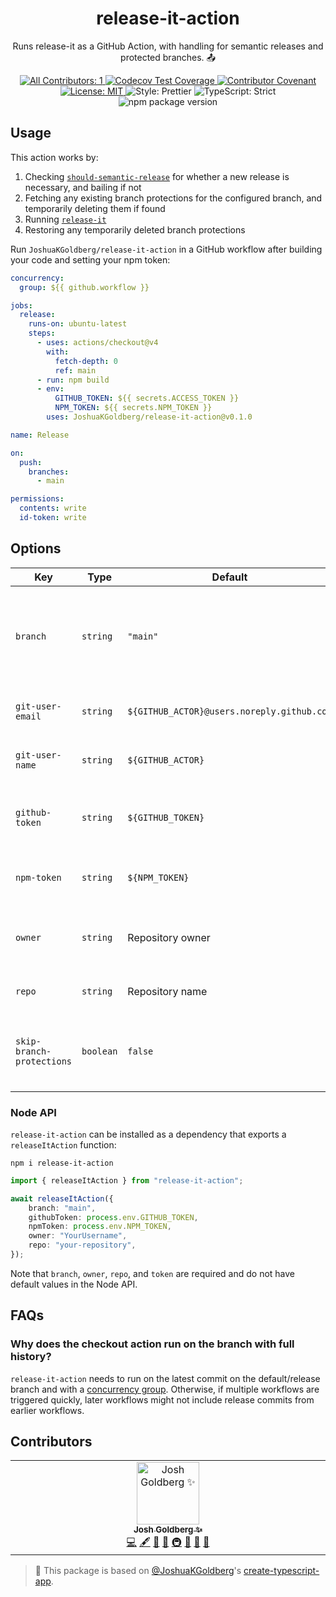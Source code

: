 <h1 align="center">release-it-action</h1>

<p align="center">Runs release-it as a GitHub Action, with handling for semantic releases and protected branches. 📤</p>

<p align="center">
	<a href="#contributors" target="_blank">
<!-- prettier-ignore-start -->
<!-- ALL-CONTRIBUTORS-BADGE:START - Do not remove or modify this section -->
<img alt="All Contributors: 1" src="https://img.shields.io/badge/all_contributors-1-21bb42.svg" />
<!-- ALL-CONTRIBUTORS-BADGE:END -->
<!-- prettier-ignore-end -->
</a>
	<a href="https://codecov.io/gh/JoshuaKGoldberg/release-it-action" target="_blank">
		<img alt="Codecov Test Coverage" src="https://codecov.io/gh/JoshuaKGoldberg/release-it-action/branch/main/graph/badge.svg"/>
	</a>
	<a href="https://github.com/JoshuaKGoldberg/release-it-action/blob/main/.github/CODE_OF_CONDUCT.md" target="_blank">
		<img alt="Contributor Covenant" src="https://img.shields.io/badge/code_of_conduct-enforced-21bb42" />
	</a>
	<a href="https://github.com/JoshuaKGoldberg/release-it-action/blob/main/LICENSE.md" target="_blank">
		<img alt="License: MIT" src="https://img.shields.io/github/license/JoshuaKGoldberg/release-it-action?color=21bb42">
	</a>
	<img alt="Style: Prettier" src="https://img.shields.io/badge/style-prettier-21bb42.svg" />
	<img alt="TypeScript: Strict" src="https://img.shields.io/badge/typescript-strict-21bb42.svg" />
	<img alt="npm package version" src="https://img.shields.io/npm/v/create-typescript-app?color=21bb42" />
</p>

## Usage

This action works by:

1. Checking [`should-semantic-release`](https://github.com/JoshuaKGoldberg/should-semantic-release) for whether a new release is necessary, and bailing if not
2. Fetching any existing branch protections for the configured branch, and temporarily deleting them if found
3. Running [`release-it`](https://github.com/release-it/release-it)
4. Restoring any temporarily deleted branch protections

Run `JoshuaKGoldberg/release-it-action` in a GitHub workflow after building your code and setting your npm token:

```yml
concurrency:
  group: ${{ github.workflow }}

jobs:
  release:
    runs-on: ubuntu-latest
    steps:
      - uses: actions/checkout@v4
        with:
          fetch-depth: 0
          ref: main
      - run: npm build
      - env:
          GITHUB_TOKEN: ${{ secrets.ACCESS_TOKEN }}
          NPM_TOKEN: ${{ secrets.NPM_TOKEN }}
        uses: JoshuaKGoldberg/release-it-action@v0.1.0

name: Release

on:
  push:
    branches:
      - main

permissions:
  contents: write
  id-token: write
```

## Options

| Key                       | Type      | Default                                    | Description                                                                             |
| ------------------------- | --------- | ------------------------------------------ | --------------------------------------------------------------------------------------- |
| `branch`                  | `string`  | `"main"`                                   | Branch to delete and recreate branch protections on (unless `skip-branch-protections`). |
| `git-user-email`          | `string`  | `${GITHUB_ACTOR}@users.noreply.github.com` | `git config user.email` value for Git commits.                                          |
| `git-user-name`           | `string`  | `${GITHUB_ACTOR}`                          | `git config user.name` value for Git commits.                                           |
| `github-token`            | `string`  | `${GITHUB_TOKEN}`                          | GitHub token (PAT) with _repo_ and _workflow_ permissions.                              |
| `npm-token`               | `string`  | `${NPM_TOKEN}`                             | npm token with the _automation_ role.                                                   |
| `owner`                   | `string`  | Repository owner                           | Owning organization or username of the GitHub repository.                               |
| `repo`                    | `string`  | Repository name                            | Name of the GitHub repository.                                                          |
| `skip-branch-protections` | `boolean` | `false`                                    | Whether to skip deleting and recreating branch protections.                             |

### Node API

`release-it-action` can be installed as a dependency that exports a `releaseItAction` function:

```shell
npm i release-it-action
```

```ts
import { releaseItAction } from "release-it-action";

await releaseItAction({
	branch: "main",
	githubToken: process.env.GITHUB_TOKEN,
	npmToken: process.env.NPM_TOKEN,
	owner: "YourUsername",
	repo: "your-repository",
});
```

Note that `branch`, `owner`, `repo`, and `token` are required and do not have default values in the Node API.

## FAQs

### Why does the checkout action run on the branch with full history?

`release-it-action` needs to run on the latest commit on the default/release branch and with a [concurrency group](https://docs.github.com/en/actions/using-jobs/using-concurrency).
Otherwise, if multiple workflows are triggered quickly, later workflows might not include release commits from earlier workflows.

## Contributors

<!-- spellchecker: disable -->
<!-- ALL-CONTRIBUTORS-LIST:START - Do not remove or modify this section -->
<!-- prettier-ignore-start -->
<!-- markdownlint-disable -->
<table>
  <tbody>
    <tr>
      <td align="center" valign="top" width="14.28%"><a href="http://www.joshuakgoldberg.com/"><img src="https://avatars.githubusercontent.com/u/3335181?v=4?s=100" width="100px;" alt="Josh Goldberg ✨"/><br /><sub><b>Josh Goldberg ✨</b></sub></a><br /><a href="https://github.com/JoshuaKGoldberg/release-it-action/commits?author=JoshuaKGoldberg" title="Code">💻</a> <a href="#content-JoshuaKGoldberg" title="Content">🖋</a> <a href="https://github.com/JoshuaKGoldberg/release-it-action/commits?author=JoshuaKGoldberg" title="Documentation">📖</a> <a href="#ideas-JoshuaKGoldberg" title="Ideas, Planning, & Feedback">🤔</a> <a href="#infra-JoshuaKGoldberg" title="Infrastructure (Hosting, Build-Tools, etc)">🚇</a> <a href="#maintenance-JoshuaKGoldberg" title="Maintenance">🚧</a> <a href="#projectManagement-JoshuaKGoldberg" title="Project Management">📆</a> <a href="#tool-JoshuaKGoldberg" title="Tools">🔧</a></td>
    </tr>
  </tbody>
</table>

<!-- markdownlint-restore -->
<!-- prettier-ignore-end -->

<!-- ALL-CONTRIBUTORS-LIST:END -->
<!-- spellchecker: enable -->

<!-- You can remove this notice if you don't want it 🙂 no worries! -->

> 💙 This package is based on [@JoshuaKGoldberg](https://github.com/JoshuaKGoldberg)'s [create-typescript-app](https://github.com/JoshuaKGoldberg/create-typescript-app).
